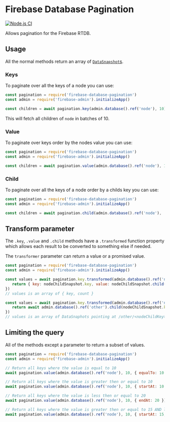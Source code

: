 # Firebase Database Pagination 
[![Node.js CI](https://github.com/bookcreator/firebase-database-pagination/workflows/Node.js%20CI/badge.svg)](https://github.com/bookcreator/firebase-database-pagination/actions?query=workflow%3A%22Node.js+CI%22)

Allows pagination for the Firebase RTDB.

## Usage

All the normal methods return an array of [`DataSnapshot`s](https://firebase.google.com/docs/reference/admin/node/admin.database.DataSnapshot).

### Keys

To paginate over all the keys of a node you can use:

```js
const pagination = require('firebase-database-pagination')
const admin = require('firebase-admin').initializeApp()

const children = await pagination.key(admin.database().ref('node'), 10)
```

This will fetch all children of `node` in batches of 10.


### Value

To paginate over keys order by the nodes value you can use:

```js
const pagination = require('firebase-database-pagination')
const admin = require('firebase-admin').initializeApp()

const children = await pagination.value(admin.database().ref('node'), 10)
```


### Child

To paginate over all the keys of a node order by a childs key you can use:

```js
const pagination = require('firebase-database-pagination')
const admin = require('firebase-admin').initializeApp()

const children = await pagination.child(admin.database().ref('node'), 'childKey', 10)
```

## Transform parameter

The `.key`, `.value` and `.child` methods have a `.transformed` function property which allows each result to be converted to something else if needed.

The `transformer` parameter can return a value or a promised value.

```js
const pagination = require('firebase-database-pagination')
const admin = require('firebase-admin').initializeApp()

const values = await pagination.key.transformed(admin.database().ref('node'), 10, nodeChildSnapshot => {
   return { key: nodeChildSnapshot.key, value: nodeChildSnapshot.child('count') }
})
// values is an array of { key, count }

const values = await pagination.key.transformed(admin.database().ref('node'), 10, async nodeChildSnapshot => {
   return await admin.database().ref('other').child(nodeChildSnapshot.key)
})
// values is an array of DataSnaphots pointing at /other/<nodeChildKey>
```


## Limiting the query

All of the methods except a parameter to return a subset of values.

```js
const pagination = require('firebase-database-pagination')
const admin = require('firebase-admin').initializeApp()

// Return all keys where the value is equal to 10
await pagination.value(admin.database().ref('node'), 10, { equalTo: 10 })

// Return all keys where the value is greater then or equal to 10
await pagination.value(admin.database().ref('node'), 10, { startAt: 10 })

// Return all keys where the value is less then or equal to 20
await pagination.value(admin.database().ref('node'), 10, { endAt: 20 })

// Return all keys where the value is greater then or equal to 15 AND less than or equal to 25 (i.e. in the interval [15, 25])
await pagination.value(admin.database().ref('node'), 10, { startAt: 15, endAt: 25 })
```
